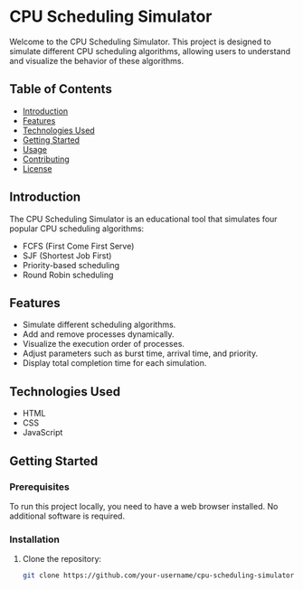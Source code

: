 # CPU Scheduling Simulator

Welcome to the CPU Scheduling Simulator. This project is designed to simulate different CPU scheduling algorithms, allowing users to understand and visualize the behavior of these algorithms.

## Table of Contents

- [Introduction](#introduction)
- [Features](#features)
- [Technologies Used](#technologies-used)
- [Getting Started](#getting-started)
- [Usage](#usage)
- [Contributing](#contributing)
- [License](#license)

## Introduction

The CPU Scheduling Simulator is an educational tool that simulates four popular CPU scheduling algorithms:
- FCFS (First Come First Serve)
- SJF (Shortest Job First)
- Priority-based scheduling
- Round Robin scheduling

## Features

- Simulate different scheduling algorithms.
- Add and remove processes dynamically.
- Visualize the execution order of processes.
- Adjust parameters such as burst time, arrival time, and priority.
- Display total completion time for each simulation.

## Technologies Used

- HTML
- CSS
- JavaScript

## Getting Started

### Prerequisites

To run this project locally, you need to have a web browser installed. No additional software is required.

### Installation

1. Clone the repository:
   ```bash
   git clone https://github.com/your-username/cpu-scheduling-simulator.git

